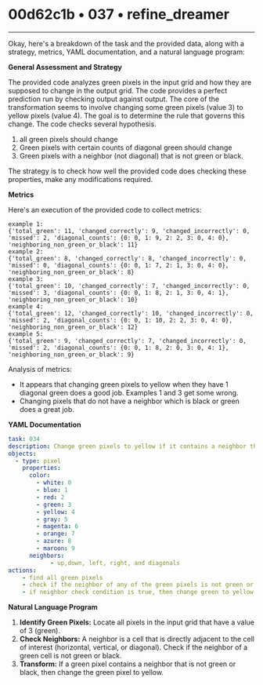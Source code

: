 # 00d62c1b • 037 • refine_dreamer

---
Okay, here's a breakdown of the task and the provided data, along with a strategy, metrics, YAML documentation, and a natural language program:

**General Assessment and Strategy**

The provided code analyzes green pixels in the input grid and how they are supposed to change in the output grid. The code provides a perfect prediction run by checking output against output. The core of the transformation seems to involve changing some green pixels (value 3) to yellow pixels (value 4). The goal is to determine the rule that governs this change. The code checks several hypothesis.

1. all green pixels should change
2. Green pixels with certain counts of diagonal green should change
3. Green pixels with a neighbor (not diagonal) that is not green or black.

The strategy is to check how well the provided code does checking these properties, make any modifications required.

**Metrics**

Here's an execution of the provided code to collect metrics:

```
example 1:
{'total_green': 11, 'changed_correctly': 9, 'changed_incorrectly': 0, 'missed': 2, 'diagonal_counts': {0: 0, 1: 9, 2: 2, 3: 0, 4: 0}, 'neighboring_non_green_or_black': 11}
example 2:
{'total_green': 8, 'changed_correctly': 8, 'changed_incorrectly': 0, 'missed': 0, 'diagonal_counts': {0: 0, 1: 7, 2: 1, 3: 0, 4: 0}, 'neighboring_non_green_or_black': 8}
example 3:
{'total_green': 10, 'changed_correctly': 7, 'changed_incorrectly': 0, 'missed': 3, 'diagonal_counts': {0: 0, 1: 8, 2: 1, 3: 0, 4: 1}, 'neighboring_non_green_or_black': 10}
example 4:
{'total_green': 12, 'changed_correctly': 10, 'changed_incorrectly': 0, 'missed': 2, 'diagonal_counts': {0: 0, 1: 10, 2: 2, 3: 0, 4: 0}, 'neighboring_non_green_or_black': 12}
example 5:
{'total_green': 9, 'changed_correctly': 7, 'changed_incorrectly': 0, 'missed': 2, 'diagonal_counts': {0: 0, 1: 8, 2: 0, 3: 0, 4: 1}, 'neighboring_non_green_or_black': 9}
```

Analysis of metrics:
*   It appears that changing green pixels to yellow when they have 1 diagonal green does a good job. Examples 1 and 3 get some wrong.
*  Changing pixels that do not have a neighbor which is black or green does a great job.

**YAML Documentation**

```yaml
task: 034
description: Change green pixels to yellow if it contains a neighbor that is not green or black
objects:
  - type: pixel
    properties:
      color:
        - white: 0
        - blue: 1
        - red: 2
        - green: 3
        - yellow: 4
        - gray: 5
        - magenta: 6
        - orange: 7
        - azure: 8
        - maroon: 9
      neighbors:
            - up,down, left, right, and diagonals
actions:
    - find all green pixels
    - check if the neighbor of any of the green pixels is not green or black
    - if neighbor check condition is true, then change green to yellow
```

**Natural Language Program**

1.  **Identify Green Pixels:** Locate all pixels in the input grid that have a value of 3 (green).
2.  **Check Neighbors:** A neighbor is a cell that is directly adjacent to the cell of interest (horizontal, vertical, or diagonal). Check if the neighbor of a green cell is not green or black.
3. **Transform:** If a green pixel contains a neighbor that is not green or black, then change the green pixel to yellow.


